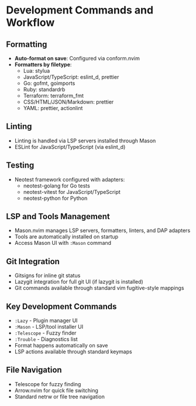 # Development Commands and Workflow

## Formatting
- **Auto-format on save**: Configured via conform.nvim
- **Formatters by filetype**:
  - Lua: stylua
  - JavaScript/TypeScript: eslint_d, prettier
  - Go: gofmt, goimports
  - Ruby: standardrb
  - Terraform: terraform_fmt
  - CSS/HTML/JSON/Markdown: prettier
  - YAML: prettier, actionlint

## Linting
- Linting is handled via LSP servers installed through Mason
- ESLint for JavaScript/TypeScript (via eslint_d)

## Testing
- Neotest framework configured with adapters:
  - neotest-golang for Go tests
  - neotest-vitest for JavaScript/TypeScript
  - neotest-python for Python

## LSP and Tools Management
- Mason.nvim manages LSP servers, formatters, linters, and DAP adapters
- Tools are automatically installed on startup
- Access Mason UI with `:Mason` command

## Git Integration
- Gitsigns for inline git status
- Lazygit integration for full git UI (if lazygit is installed)
- Git commands available through standard vim fugitive-style mappings

## Key Development Commands
- `:Lazy` - Plugin manager UI
- `:Mason` - LSP/tool installer UI
- `:Telescope` - Fuzzy finder
- `:Trouble` - Diagnostics list
- Format happens automatically on save
- LSP actions available through standard keymaps

## File Navigation
- Telescope for fuzzy finding
- Arrow.nvim for quick file switching
- Standard netrw or file tree navigation